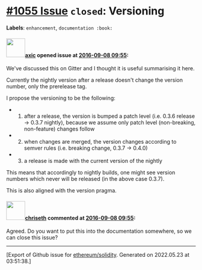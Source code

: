 # [\#1055 Issue](https://github.com/ethereum/solidity/issues/1055) `closed`: Versioning
**Labels**: `enhancement`, `documentation :book:`


#### <img src="https://avatars.githubusercontent.com/u/20340?v=4" width="50">[axic](https://github.com/axic) opened issue at [2016-09-08 09:55](https://github.com/ethereum/solidity/issues/1055):

We've discussed this on Gitter and I thought it is useful summarising it here.

Currently the nightly version after a release doesn't change the version number, only the prerelease tag.

I propose the versioning to be the following:
- 1) after a release, the version is bumped a patch level (i.e. 0.3.6 release -> 0.3.7 nightly), because we assume only patch level (non-breaking, non-feature) changes follow
- 2) when changes are merged, the version changes according to semver rules (i.e. breaking change, 0.3.7 -> 0.4.0)
- 3) a release is made with the current version of the nightly

This means that accordingly to nightly builds, one might see version numbers which never will be released (in the above case 0.3.7).

This is also aligned with the version pragma.


#### <img src="https://avatars.githubusercontent.com/u/9073706?v=4" width="50">[chriseth](https://github.com/chriseth) commented at [2016-09-08 09:55](https://github.com/ethereum/solidity/issues/1055#issuecomment-245569280):

Agreed. Do you want to put this into the documentation somewhere, so we can close this issue?


-------------------------------------------------------------------------------



[Export of Github issue for [ethereum/solidity](https://github.com/ethereum/solidity). Generated on 2022.05.23 at 03:51:38.]
